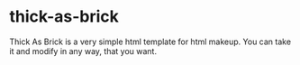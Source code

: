 thick-as-brick
==============

Thick As Brick is a very simple html template for html makeup. You can take it and modify in any way, that you want.

